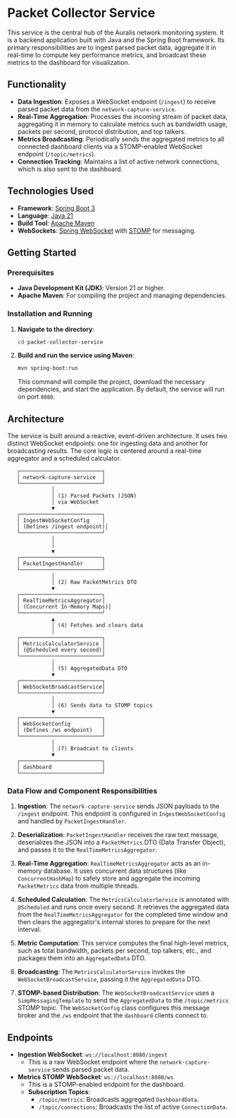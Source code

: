 # Packet Collector Service

This service is the central hub of the Auralis network monitoring system. It is a backend application built with Java and the Spring Boot framework. Its primary responsibilities are to ingest parsed packet data, aggregate it in real-time to compute key performance metrics, and broadcast these metrics to the dashboard for visualization.

## Functionality

- **Data Ingestion**: Exposes a WebSocket endpoint (`/ingest`) to receive parsed packet data from the `network-capture-service`.
- **Real-Time Aggregation**: Processes the incoming stream of packet data, aggregating it in memory to calculate metrics such as bandwidth usage, packets per second, protocol distribution, and top talkers.
- **Metrics Broadcasting**: Periodically sends the aggregated metrics to all connected dashboard clients via a STOMP-enabled WebSocket endpoint (`/topic/metrics`).
- **Connection Tracking**: Maintains a list of active network connections, which is also sent to the dashboard.

## Technologies Used

- **Framework**: [Spring Boot 3](https://spring.io/projects/spring-boot)
- **Language**: [Java 21](https://www.oracle.com/java/)
- **Build Tool**: [Apache Maven](https://maven.apache.org/)
- **WebSockets**: [Spring WebSocket](https://docs.spring.io/spring-framework/reference/web/websocket.html) with [STOMP](https://stomp.github.io/) for messaging.

## Getting Started

### Prerequisites

- **Java Development Kit (JDK)**: Version 21 or higher.
- **Apache Maven**: For compiling the project and managing dependencies.

### Installation and Running

1.  **Navigate to the directory**:
    ```bash
    cd packet-collector-service
    ```

2.  **Build and run the service using Maven**:
    ```bash
    mvn spring-boot:run
    ```

    This command will compile the project, download the necessary dependencies, and start the application. By default, the service will run on port `8080`.

## Architecture

The service is built around a reactive, event-driven architecture. It uses two distinct WebSocket endpoints: one for ingesting data and another for broadcasting results. The core logic is centered around a real-time aggregator and a scheduled calculator.

```
   ┌──────────────────────────┐
   │ network-capture-service  │
   └──────────────────────────┘
              │
              │ (1) Parsed Packets (JSON)
              │ via WebSocket
              ▼
   ┌──────────────────────────┐
   │ IngestWebSocketConfig    │
   │ (Defines /ingest endpoint)│
   └──────────────────────────┘
              │
              │
              ▼
   ┌──────────────────────────┐
   │ PacketIngestHandler      │
   └──────────────────────────┘
              │
              │ (2) Raw PacketMetrics DTO
              ▼
   ┌──────────────────────────┐
   │ RealTimeMetricsAggregator│
   │ (Concurrent In-Memory Maps)│
   └──────────────────────────┘
              ▲
              │ (4) Fetches and clears data
              │
   ┌──────────────────────────┐
   │ MetricsCalculatorService │
   │ (@Scheduled every second)│
   └──────────────────────────┘
              │
              │ (5) AggregatedData DTO
              ▼
   ┌──────────────────────────┐
   │ WebSocketBroadcastService│
   └──────────────────────────┘
              │
              │ (6) Sends data to STOMP topics
              ▼
   ┌──────────────────────────┐
   │ WebSocketConfig          │
   │ (Defines /ws endpoint)   │
   └──────────────────────────┘
              │
              │ (7) Broadcast to clients
              ▼
   ┌──────────────────────────┐
   │ dashboard                │
   └──────────────────────────┘
```

### Data Flow and Component Responsibilities

1.  **Ingestion**: The `network-capture-service` sends JSON payloads to the `/ingest` endpoint. This endpoint is configured in `IngestWebSocketConfig` and handled by `PacketIngestHandler`.

2.  **Deserialization**: `PacketIngestHandler` receives the raw text message, deserializes the JSON into a `PacketMetrics` DTO (Data Transfer Object), and passes it to the `RealTimeMetricsAggregator`.

3.  **Real-Time Aggregation**: `RealTimeMetricsAggregator` acts as an in-memory database. It uses concurrent data structures (like `ConcurrentHashMap`) to safely store and aggregate the incoming `PacketMetrics` data from multiple threads.

4.  **Scheduled Calculation**: The `MetricsCalculatorService` is annotated with `@Scheduled` and runs once every second. It retrieves the aggregated data from the `RealTimeMetricsAggregator` for the completed time window and then clears the aggregator's internal stores to prepare for the next interval.

5.  **Metric Computation**: This service computes the final high-level metrics, such as total bandwidth, packets per second, top talkers, etc., and packages them into an `AggregatedData` DTO.

6.  **Broadcasting**: The `MetricsCalculatorService` invokes the `WebSocketBroadcastService`, passing it the `AggregatedData` DTO.

7.  **STOMP-based Distribution**: The `WebSocketBroadcastService` uses a `SimpMessagingTemplate` to send the `AggregatedData` to the `/topic/metrics` STOMP topic. The `WebSocketConfig` class configures this message broker and the `/ws` endpoint that the `dashboard` clients connect to.

## Endpoints

-   **Ingestion WebSocket**: `ws://localhost:8080/ingest`
    -   This is a raw WebSocket endpoint where the `network-capture-service` sends parsed packet data.
-   **Metrics STOMP WebSocket**: `ws://localhost:8080/ws`
    -   This is a STOMP-enabled endpoint for the dashboard.
    -   **Subscription Topics**:
        -   `/topic/metrics`: Broadcasts aggregated `DashboardData`.
        -   `/topic/connections`: Broadcasts the list of active `ConnectionData`.
